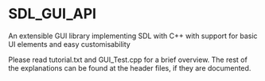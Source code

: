 # SDL_GUI_API
An extensible GUI library implementing SDL with C++ with support for basic UI elements and easy customisability

Please read tutorial.txt and GUI_Test.cpp for a brief overview. The rest of the explanations can be found at the header files, if they are documented.
